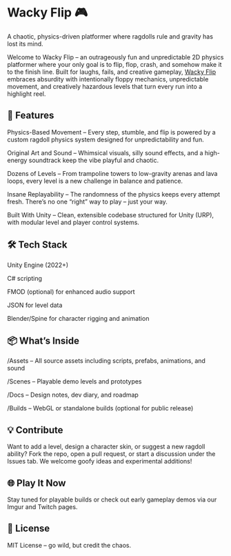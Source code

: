 # Wacky Flip 🎮
A chaotic, physics-driven platformer where ragdolls rule and gravity has lost its mind.

Welcome to Wacky Flip – an outrageously fun and unpredictable 2D physics platformer where your only goal is to flip, flop, crash, and somehow make it to the finish line. Built for laughs, fails, and creative gameplay, [Wacky Flip](https://wackyflip.org/) embraces absurdity with intentionally floppy mechanics, unpredictable movement, and creatively hazardous levels that turn every run into a highlight reel.

## 🚀 Features
Physics-Based Movement – Every step, stumble, and flip is powered by a custom ragdoll physics system designed for unpredictability and fun.

Original Art and Sound – Whimsical visuals, silly sound effects, and a high-energy soundtrack keep the vibe playful and chaotic.

Dozens of Levels – From trampoline towers to low-gravity arenas and lava loops, every level is a new challenge in balance and patience.

Insane Replayability – The randomness of the physics keeps every attempt fresh. There’s no one “right” way to play – just your way.

Built With Unity – Clean, extensible codebase structured for Unity (URP), with modular level and player control systems.

## 🛠️ Tech Stack
Unity Engine (2022+)

C# scripting

FMOD (optional) for enhanced audio support

JSON for level data

Blender/Spine for character rigging and animation

## 📦 What’s Inside
/Assets – All source assets including scripts, prefabs, animations, and sound

/Scenes – Playable demo levels and prototypes

/Docs – Design notes, dev diary, and roadmap

/Builds – WebGL or standalone builds (optional for public release)

## 💡 Contribute
Want to add a level, design a character skin, or suggest a new ragdoll ability? Fork the repo, open a pull request, or start a discussion under the Issues tab. We welcome goofy ideas and experimental additions!

## 🌐 Play It Now
Stay tuned for playable builds or check out early gameplay demos via our Imgur and Twitch pages.

## 📣 License
MIT License – go wild, but credit the chaos.
